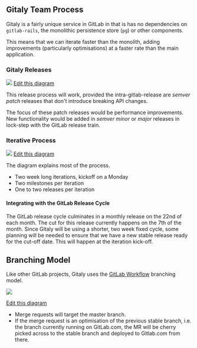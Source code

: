 ## Gitaly Team Process

Gitaly is a fairly unique service in GitLab in that is has no dependencies on `gitlab-rails`, the monolithic persistence store (`pg`) or other components.

This means that we can iterate faster than the monolith, adding improvements (particularly optimisations) at a faster rate than the main application.

### Gitaly Releases

![](https://docs.google.com/drawings/d/1TlvxINA7vVNru7r9FGtLumoLRUmGgwR673Gtsonowns/pub?w=960&h=720)
[Edit this diagram](https://docs.google.com/drawings/d/1TlvxINA7vVNru7r9FGtLumoLRUmGgwR673Gtsonowns/edit)

This release process will work, provided the intra-gitlab-release are *semver* *patch* releases that don't introduce breaking API changes.

The focus of these patch releases would be performance improvements. New functionality would be added in *semver minor* or *major* releases in lock-step with the GitLab release train.

### Iterative Process

![](https://docs.google.com/drawings/d/11KY4ef2A1w1cie_um-ROUJ1N3GyFuWwhNEHjCzglzbA/pub?w=1440&h=810)
[Edit this diagram](https://docs.google.com/drawings/d/11KY4ef2A1w1cie_um-ROUJ1N3GyFuWwhNEHjCzglzbA/edit)

The diagram explains most of the process.

* Two week long iterations, kickoff on a Monday
* Two milestones per iteration
* One to two releases per iteration

#### Integrating with the GitLab Release Cycle

The GitLab release cycle culminates in a  monthly release on the 22nd of each month. The cut for this release currently happens on the 7th of the month. Since Gitaly will be using a shorter, two week fixed cycle, some planning will be needed to ensure that we have a new stable release ready for the cut-off date. This will happen at the iteration kick-off.

## Branching Model

Like other GitLab projects, Gitaly uses the [GitLab Workflow](https://docs.gitlab.com/ee/workflow/gitlab_flow.html)  branching model.

![](https://docs.google.com/drawings/d/1VBDeOouLohq5EqOrht_9IGgNGQ2D6WgW_O6TgKytU2w/pub?w=960&h=720)

[Edit this diagram](https://docs.google.com/a/gitlab.com/drawings/d/1VBDeOouLohq5EqOrht_9IGgNGQ2D6WgW_O6TgKytU2w/edit)

* Merge requests will target the master branch.
* If the merge request is an optimisation of the previous stable branch, i.e. the branch currently running on GitLab.com, the MR will be cherry picked across to the stable branch and deployed to Gitlab.com from there.
